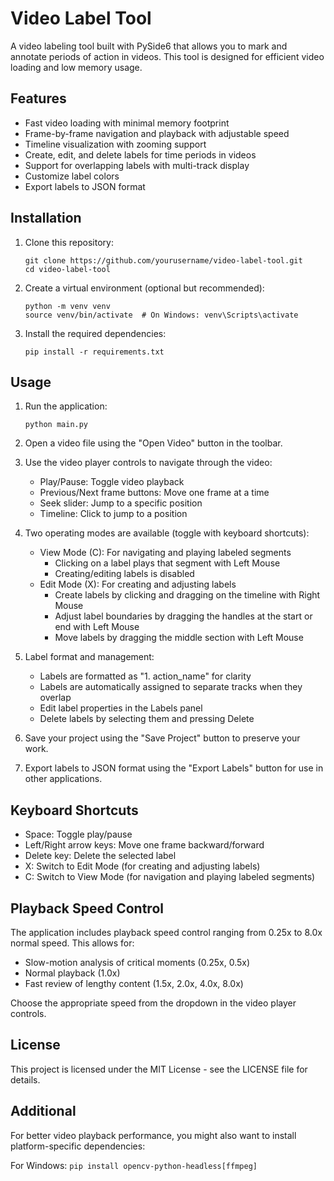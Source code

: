 # Video Label Tool

A video labeling tool built with PySide6 that allows you to mark and annotate periods of action in videos. This tool is designed for efficient video loading and low memory usage.

## Features

- Fast video loading with minimal memory footprint
- Frame-by-frame navigation and playback with adjustable speed
- Timeline visualization with zooming support
- Create, edit, and delete labels for time periods in videos
- Support for overlapping labels with multi-track display
- Customize label colors
- Export labels to JSON format

## Installation

1. Clone this repository:
   ```
   git clone https://github.com/yourusername/video-label-tool.git
   cd video-label-tool
   ```

2. Create a virtual environment (optional but recommended):
   ```
   python -m venv venv
   source venv/bin/activate  # On Windows: venv\Scripts\activate
   ```

3. Install the required dependencies:
   ```
   pip install -r requirements.txt
   ```

## Usage

1. Run the application:
   ```
   python main.py
   ```

2. Open a video file using the "Open Video" button in the toolbar.

3. Use the video player controls to navigate through the video:
   - Play/Pause: Toggle video playback
   - Previous/Next frame buttons: Move one frame at a time
   - Seek slider: Jump to a specific position
   - Timeline: Click to jump to a position

4. Two operating modes are available (toggle with keyboard shortcuts):
   - View Mode (C): For navigating and playing labeled segments
     - Clicking on a label plays that segment with Left Mouse
     - Creating/editing labels is disabled
   - Edit Mode (X): For creating and adjusting labels
     - Create labels by clicking and dragging on the timeline with Right Mouse
     - Adjust label boundaries by dragging the handles at the start or end with Left Mouse
     - Move labels by dragging the middle section with Left Mouse

5. Label format and management:
   - Labels are formatted as "1. action_name" for clarity
   - Labels are automatically assigned to separate tracks when they overlap
   - Edit label properties in the Labels panel
   - Delete labels by selecting them and pressing Delete

6. Save your project using the "Save Project" button to preserve your work.

7. Export labels to JSON format using the "Export Labels" button for use in other applications.

## Keyboard Shortcuts

- Space: Toggle play/pause
- Left/Right arrow keys: Move one frame backward/forward
- Delete key: Delete the selected label
- X: Switch to Edit Mode (for creating and adjusting labels)
- C: Switch to View Mode (for navigation and playing labeled segments)

## Playback Speed Control

The application includes playback speed control ranging from 0.25x to 8.0x normal speed. 
This allows for:
- Slow-motion analysis of critical moments (0.25x, 0.5x)
- Normal playback (1.0x)
- Fast review of lengthy content (1.5x, 2.0x, 4.0x, 8.0x)

Choose the appropriate speed from the dropdown in the video player controls.

## License

This project is licensed under the MIT License - see the LICENSE file for details.


## Additional

For better video playback performance, you might also want to install platform-specific dependencies:

For Windows:
`pip install opencv-python-headless[ffmpeg]`